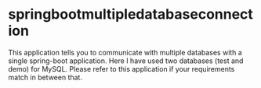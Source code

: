 # springbootmultipledatabaseconnection
This application tells you to communicate with multiple databases with a single spring-boot application. Here I have used  two databases (test and demo) for MySQL. Please refer to this application if your requirements match in between that. 

